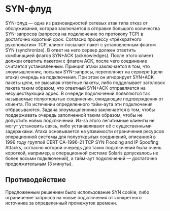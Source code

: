 # SYN-флуд 
SYN-флуд — одна из разновидностей сетевых атак типа отказ от обслуживания, которая заключается в отправке большого количества SYN-запросов (запросов на подключение по протоколу TCP) в достаточно короткий срок. 
Согласно процессу «трёхкратного рукопожатия» TCP, клиент посылает пакет с установленным флагом SYN (synchronize). В ответ на него сервер должен ответить комбинацией флагов SYN+ACK (acknowledges). После этого клиент должен ответить пакетом с флагом ACK, после чего соединение считается установленным. 
Принцип атаки заключается в том, что злоумышленник, посылая SYN-запросы, переполняет на сервере (цели атаки) очередь на подключения. При этом он игнорирует SYN+ACK пакеты цели, не высылая ответные пакеты, либо подделывает заголовок пакета таким образом, что ответный SYN+ACK отправляется на несуществующий адрес. В очереди подключений появляются так называемые полуоткрытые соединения, ожидающие подтверждения от клиента. По истечении определенного тайм-аута эти подключения отбрасываются. Задача злоумышленника заключается в том, чтобы поддерживать очередь заполненной таким образом, чтобы не допустить новых подключений. Из-за этого легитимные клиенты не могут установить связь, либо устанавливают её с существенными задержками. 
Атака основывается на уязвимости ограничения ресурсов операционной системы для полуоткрытых соединений, описанной в 1996 году группой CERT CA-1996-21 TCP SYN Flooding and IP Spoofing Attacks, согласно которой очередь для таких подключений была очень короткой, например, в операционной системе Solaris допускалось не более восьми подключений), а тайм-аут подключений — достаточно продолжительным (3 минуты). 

## Противодействие 
Предложенным решением было использование SYN cookie, либо ограничение запросов на новые подключения от конкретного источника за определенный промежуток времени.